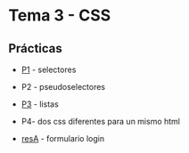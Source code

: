 # Tema 3 - CSS

## Prácticas

* [P1](p1) - selectores
* P2 - pseudoselectores
* [P3](p3) - listas
* P4- dos css diferentes para un mismo html

* [resA](resA) - formulario login
